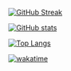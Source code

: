 [![GitHub Streak](https://github-readme-streak-stats.herokuapp.com?user=hentaibaka&theme=tokyonight&hide_border=true&date_format=j%20M%5B%20Y%5D&card_width=500)](https://git.io/streak-stats)

[![GitHub stats](https://github-readme-stats.vercel.app/api?username=hentaibaka)](https://github.com/anuraghazra/github-readme-stats)

[![Top Langs](https://github-readme-stats.vercel.app/api/top-langs/?username=hentaibaka&layout=compact)](https://github.com/hentaibaka/github-readme-stats)

[![wakatime](https://wakatime.com/badge/user/83a6cf4a-0930-4f4a-a662-c41c814dff39.svg?style=flat)](https://wakatime.com/@83a6cf4a-0930-4f4a-a662-c41c814dff39)
